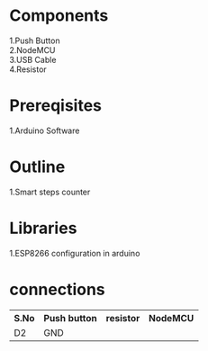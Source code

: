 # Components
1.Push Button<br>
2.NodeMCU<br>
3.USB Cable<br>
4.Resistor<br>

# Prereqisites
1.Arduino Software<br>


# Outline
1.Smart steps counter<br>

# Libraries

1.ESP8266 configuration in arduino<br>


# connections
<table>
  <tr>
    <th>S.No</th>
    <th>Push button</th>
    <th>resistor</th>
    <th>NodeMCU</th>
  </tr>
  <tr>
    <td>D2</td>
    <td>GND</td>
    
  </tr>
  
  
 

  </table>
